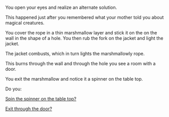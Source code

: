 You open your eyes and realize an alternate solution.

This happened just after you remembered what your mother told you about magical creatures.

You cover the rope in a thin marshmallow layer and stick it on the on the wall
in the shape of a hole. You then rub the fork on the jacket and light the
jacket.

The jacket combusts, which in turn lights the marshmallowly rope.

This burns through the wall and through the hole you see a room with a door.

You exit the marshmallow and notice it a spinner on the table top.

Do you:

[Spin the spinner on the table top?](spin_spinner/spin.md)

[Exit through the door?](exit_room/exit_room.md)
